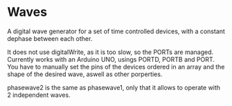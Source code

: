# Waves
A digital wave generator for a set of time controlled devices, with a constant dephase between each other.

It does not use digitalWrite, as it is too slow, so the PORTs are managed. Currently works with an Arduino UNO, usings PORTD, PORTB and PORT. You have to manually set the pins of the devices ordered in an array and the shape of the desired wave, aswell as other porperties.

phasewave2 is the same as phasewave1, only that it allows to operate with 2 independent waves.
